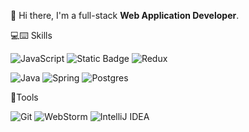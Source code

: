 👋 Hi there, I'm a full-stack **Web Application Developer**.

💻⌨️ Skills

![JavaScript](https://img.shields.io/badge/Javascript-F7DF1E?style=flat-square&logo=Javascript&logoColor=black)
![Static Badge](https://img.shields.io/badge/React-%2361DAFB?style=flat-square&logo=React&logoColor=white)
![Redux](https://img.shields.io/badge/redux-%23593d88.svg?style=flat-square&logo=redux&logoColor=white)

![Java](https://img.shields.io/badge/java-%23ED8B00.svg?style=flat-square&logo=openjdk&logoColor=white)
![Spring](https://img.shields.io/badge/spring-%236DB33F.svg?style=flat-square&logo=spring&logoColor=white)
![Postgres](https://img.shields.io/badge/postgres-%23316192.svg?style=flat-square&logo=postgresql&logoColor=white)

🔨Tools

![Git](https://img.shields.io/badge/git-%23F05033.svg?style=flat-square&logo=git&logoColor=white)
![WebStorm](https://img.shields.io/badge/webstorm-143?style=flat-square&logo=webstorm&logoColor=white&color=black)
![IntelliJ IDEA](https://img.shields.io/badge/IntelliJIDEA-000000.svg?style=flat-square&logo=intellij-idea&logoColor=white)
<!--
**kimjunyoung90/kimjunyoung90** is a ✨ _special_ ✨ repository because its `README.md` (this file) appears on your GitHub profile.

Here are some ideas to get you started:

- 🔭 I’m currently working on ...
- 🌱 I’m currently learning ...
- 👯 I’m looking to collaborate on ...
- 🤔 I’m looking for help with ...
- 💬 Ask me about ...
- 📫 How to reach me: ...
- 😄 Pronouns: ...
- ⚡ Fun fact: ...
-->
